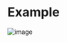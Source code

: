 # Example
![image](https://github.com/makarasty/PE-TextFormatter/assets/71918286/9a0a505b-2557-465b-8692-61ef9e1832d3)
